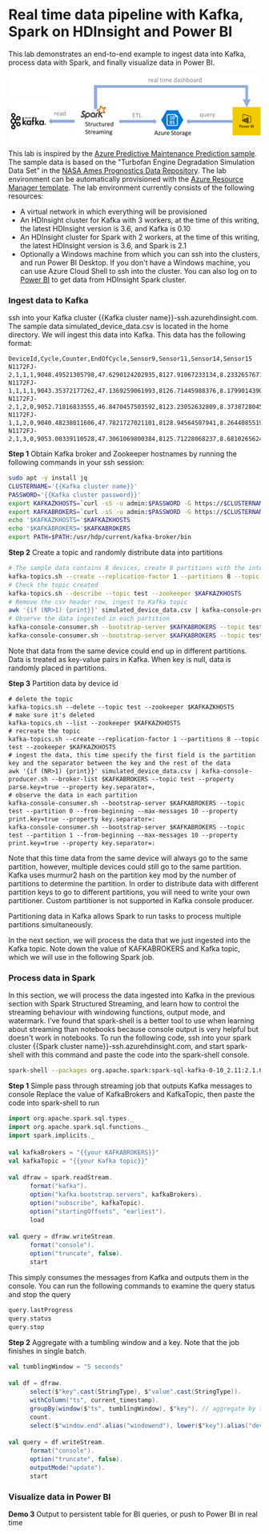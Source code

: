 # Real time data pipeline with Kafka, Spark on HDInsight and Power BI #

This lab demonstrates an end-to-end example to ingest data into Kafka, process data with Spark, and finally visualize data in Power BI.

![Alt text](/KafkaSparkBILab/diagram.png?raw=true "Data Pipeline")

This lab is inspired by the [Azure Predictive Maintenance Prediction sample](https://gallery.cortanaintelligence.com/Collection/Predictive-Maintenance-Template-3).  The sample data is based on the "Turbofan Engine Degradation Simulation Data Set" in the [NASA Ames Prognostics Data Repository](http://ti.arc.nasa.gov/tech/dash/pcoe/prognostic-data-repository/). The lab environment can be automatically provisioned with the [Azure Resource Manager template]().  The lab environment currently consists of the following resources:

* A virtual network in which everything will be provisioned
* An HDInsight cluster for Kafka with 3 workers, at the time of this writing, the latest HDInsight version is 3.6, and Kafka is 0.10
* An HDInsight cluster for Spark with 2 workers, at the time of this writing, the latest HDInsight version is 3.6, and Spark is 2.1
* Optionally a Windows machine from which you can ssh into the clusters, and run Power BI Desktop.  If you don't have a Windows machine, you can use Azure Cloud Shell to ssh into the cluster. You can also log on to [Power BI](https://powerbi.com) to get data from HDInsight Spark cluster.  

### Ingest data to Kafka ###
ssh into your Kafka cluster {{Kafka cluster name}}-ssh.azurehdinsight.com. The sample data simulated_device_data.csv is located in the home directory. We will ingest this data into Kafka. This data has the following format:
```csv
DeviceId,Cycle,Counter,EndOfCycle,Sensor9,Sensor11,Sensor14,Sensor15
N1172FJ-2,1,1,1,9048.49521305798,47.6290124202935,8127.91067233134,8.2332657671585
N1172FJ-1,1,1,1,9043.35372177262,47.1369259061993,8126.71445988376,8.17990143908579
N1172FJ-2,1,2,0,9052.71816833555,46.8470457503592,8123.23052632809,8.37387280454549
N1172FJ-1,1,2,0,9040.48238011606,47.7821727021101,8128.94564507941,8.26440855195816
N1172FJ-2,1,3,0,9053.00339110528,47.3061069800384,8125.71228068237,8.68102656244265
```

__Step 1__ Obtain Kafka broker and Zookeeper hostnames by running the following commands in your ssh session:
```sh
sudo apt -y install jq
CLUSTERNAME='{{Kafka cluster name}}'
PASSWORD='{{Kafka cluster password}}'
export KAFKAZKHOSTS=`curl -sS -u admin:$PASSWORD -G https://$CLUSTERNAME.azurehdinsight.net/api/v1/clusters/$CLUSTERNAME/services/ZOOKEEPER/components/ZOOKEEPER_SERVER | jq -r '["\(.host_components[].HostRoles.host_name):2181"] | join(",")' | cut -d',' -f1,2`
export KAFKABROKERS=`curl -sS -u admin:$PASSWORD -G https://$CLUSTERNAME.azurehdinsight.net/api/v1/clusters/$CLUSTERNAME/services/KAFKA/components/KAFKA_BROKER | jq -r '["\(.host_components[].HostRoles.host_name):9092"] | join(",")' | cut -d',' -f1,2`
echo '$KAFKAZKHOSTS='$KAFKAZKHOSTS
echo '$KAFKABROKERS='$KAFKABROKERS
export PATH=$PATH:/usr/hdp/current/kafka-broker/bin
```

__Step 2__ Create a topic and randomly distribute data into partitions
```bash
# The sample data contains 8 devices, create 8 partitions with the intention to partition by device
kafka-topics.sh --create --replication-factor 1 --partitions 8 --topic test --zookeeper $KAFKAZKHOSTS
# Check the topic created
kafka-topics.sh --describe --topic test --zookeeper $KAFKAZKHOSTS
# Remove the csv header row, ingest to Kafka topic
awk '{if (NR>1) {print}}' simulated_device_data.csv | kafka-console-producer.sh --broker-list $KAFKABROKERS --topic test
# Observe the data ingested in each partition
kafka-console-consumer.sh --bootstrap-server $KAFKABROKERS --topic test --partition 0 --from-beginning --max-messages 10
kafka-console-consumer.sh --bootstrap-server $KAFKABROKERS --topic test --partition 1 --from-beginning --max-messages 10
```
Note that data from the same device could end up in different partitions. Data is treated as key-value pairs in Kafka. When key is null, data is randomly placed in partitions. 

__Step 3__ Partition data by device id
```
# delete the topic
kafka-topics.sh --delete --topic test --zookeeper $KAFKAZKHOSTS
# make sure it's deleted
kafka-topics.sh --list --zookeeper $KAFKAZKHOSTS
# recreate the topic
kafka-topics.sh --create --replication-factor 1 --partitions 8 --topic test --zookeeper $KAFKAZKHOSTS
# ingest the data, this time specify the first field is the partition key and the separator between the key and the rest of the data
awk '{if (NR>1) {print}}' simulated_device_data.csv | kafka-console-producer.sh --broker-list $KAFKABROKERS --topic test --property parse.key=true --property key.separator=,
# observe the data in each partition
kafka-console-consumer.sh --bootstrap-server $KAFKABROKERS --topic test --partition 0 --from-beginning --max-messages 10 --property print.key=true --property key.separator=:
kafka-console-consumer.sh --bootstrap-server $KAFKABROKERS --topic test --partition 1 --from-beginning --max-messages 10 --property print.key=true --property key.separator=:
```
Note that this time data from the same device will always go to the same partition, however, multiple devices could still go to the same partition. Kafka uses murmur2 hash on the partition key mod by the number of partitions to determine the partition. In order to distribute data with different partition keys to go to different partitions, you will need to write your own partitioner. Custom partitioner is not supported in Kafka console producer. 

Partitioning data in Kafka allows Spark to run tasks to process multiple partitions simultaneously. 

In the next section, we will process the data that we just ingested into the Kafka topic. Note down the value of KAFKABROKERS and Kafka topic, which we will use in the following Spark job.

### Process data in Spark ###
In this section, we will process the data ingested into Kafka in the previous section with Spark Structured Streaming, and learn how to control the streaming behaviour with windowing functions, output mode, and watermark. I've found that spark-shell is a better tool to use when learning about streaming than notebooks because console output is very helpful but doesn't work in notebooks. To run the following code, ssh into your spark cluster {{Spark cluster name}}-ssh.azurehdinsight.com, and start spark-shell with this command and paste the code into the spark-shell console. 
```bash
spark-shell --packages org.apache.spark:spark-sql-kafka-0-10_2.11:2.1.0
```

__Step 1__ Simple pass through streaming job that outputs Kafka messages to console
Replace the value of KafkaBrokers and KafkaTopic, then paste the code into spark-shell to run
```scala
import org.apache.spark.sql.types._
import org.apache.spark.sql.functions._
import spark.implicits._ 

val kafkaBrokers = "{{your KAFKABROKERS}}"
val kafkaTopic = "{{your Kafka topic}}"

val dfraw = spark.readStream.
      format("kafka").
      option("kafka.bootstrap.servers", kafkaBrokers).
      option("subscribe", kafkaTopic). 
      option("startingOffsets", "earliest"). 
      load

val query = dfraw.writeStream.
      format("console").  
      option("truncate", false).
      start
```
This simply consumes the messages from Kafka and outputs them in the console. You can run the following commands to examine the query status and stop the query
```scala
query.lastProgress
query.status
query.stop
```

__Step 2__ Aggregate with a tumbling window and a key. Note that the job finishes in single batch.
```scala
val tumblingWindow = "5 seconds"

val df = dfraw.
      select($"key".cast(StringType), $"value".cast(StringType)).
      withColumn("ts", current_timestamp).
      groupBy(window($"ts", tumblingWindow), $"key"). // aggregate by tumbling window and key
      count.
      select($"window.end".alias("windowend"), lower($"key").alias("deviceid"), $"count")

val query = df.writeStream.
      format("console").  
      option("truncate", false).
      outputMode("update").
      start
```

### Visualize data in Power BI ###
__Demo 3__ Output to persistent table for BI queries, or push to Power BI in real time
